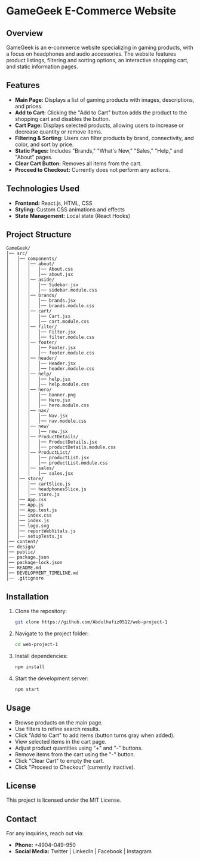 # GameGeek E-Commerce Website

## Overview
GameGeek is an e-commerce website specializing in gaming products, with a focus on headphones and audio accessories. The website features product listings, filtering and sorting options, an interactive shopping cart, and static information pages.

## Features
- **Main Page:** Displays a list of gaming products with images, descriptions, and prices.
- **Add to Cart:** Clicking the "Add to Cart" button adds the product to the shopping cart and disables the button.
- **Cart Page:** Displays selected products, allowing users to increase or decrease quantity or remove items.
- **Filtering & Sorting:** Users can filter products by brand, connectivity, and color, and sort by price.
- **Static Pages:** Includes "Brands," "What's New," "Sales," "Help," and "About" pages.
- **Clear Cart Button:** Removes all items from the cart.
- **Proceed to Checkout:** Currently does not perform any actions.

## Technologies Used
- **Frontend:** React.js, HTML, CSS
- **Styling:** Custom CSS animations and effects
- **State Management:** Local state (React Hooks)

## Project Structure
```
GameGeek/
│── src/
│   │── components/
│   │   │── about/
│   │   │   │── About.css
│   │   │   │── about.jsx
│   │   │── aside/
│   │   │   │── Sidebar.jsx
│   │   │   │── sidebar.module.css
│   │   │── brands/
│   │   │   │── brands.jsx
│   │   │   │── brands.module.css
│   │   │── cart/
│   │   │   │── Cart.jsx
│   │   │   │── cart.module.css
│   │   │── filter/
│   │   │   │── Filter.jsx
│   │   │   │── filter.module.css
│   │   │── footer/
│   │   │   │── Footer.jsx
│   │   │   │── footer.module.css
│   │   │── header/
│   │   │   │── Header.jsx
│   │   │   │── header.module.css
│   │   │── help/
│   │   │   │── help.jsx
│   │   │   │── help.module.css
│   │   │── hero/
│   │   │   │── banner.png
│   │   │   │── Hero.jsx
│   │   │   │── hero.module.css
│   │   │── nav/
│   │   │   │── Nav.jsx
│   │   │   │── nav.module.css
│   │   │── new/
│   │   │   │── new.jsx
│   │   │── ProductDetails/
│   │   │   │── ProductDetails.jsx
│   │   │   │── productDetails.module.css
│   │   │── ProductList/
│   │   │   │── productList.jsx
│   │   │   │── productList.module.css
│   │   │── sales/
│   │   │   │── sales.jsx
│   │── store/
│   │   │── cartSlice.js
│   │   │── headphonesSlice.js
│   │   │── store.js
│   │── App.css
│   │── App.js
│   │── App.test.js
│   │── index.css
│   │── index.js
│   │── logo.svg
│   │── reportWebVitals.js
│   │── setupTests.js
│── content/
│── design/
│── public/
│── package.json
│── package-lock.json
│── README.md
│── DEVELOPMENT_TIMELINE.md
│── .gitignore

```

## Installation
1. Clone the repository:
   ```bash
   git clone https://github.com/Abdulhafiz0512/web-project-1
   ```
2. Navigate to the project folder:
   ```bash
   cd web-project-1
   ```
3. Install dependencies:
   ```bash
   npm install
   ```
4. Start the development server:
   ```bash
   npm start
   ```

## Usage
- Browse products on the main page.
- Use filters to refine search results.
- Click "Add to Cart" to add items (button turns gray when added).
- View selected items in the cart page.
- Adjust product quantities using "+" and "-" buttons.
- Remove items from the cart using the "-" button.
- Click "Clear Cart" to empty the cart.
- Click "Proceed to Checkout" (currently inactive).

## License
This project is licensed under the MIT License.

## Contact
For any inquiries, reach out via:
- **Phone:** +4904-049-950
- **Social Media:** Twitter | LinkedIn | Facebook | Instagram

